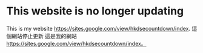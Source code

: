 # This website is no longer updating
This is my website https://sites.google.com/view/hkdsecountdown/index. 
這個網站停止更新
這是我的網站 https://sites.google.com/view/hkdsecountdown/index。
